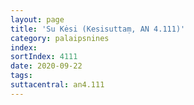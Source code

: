 ```yaml
---
layout: page
title: 'Su Kėsi (Kesisuttaṃ, AN 4.111)'
category: palaipsnines
index: 
sortIndex: 4111
date: 2020-09-22
tags:
suttacentral: an4.111
---
```

